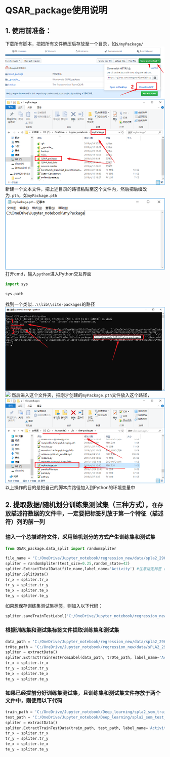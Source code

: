 # QSAR_package使用说明
## 1. 使用前准备：
下载所有脚本，把把所有文件解压后存放至一个目录，如```$/myPackage/```
![](https://github.com/zhangshd/test/blob/master/%E7%A4%BA%E4%BE%8B%E5%9B%BE%E7%89%87/Snipaste_2019-04-25_12-47-38.png)
![](https://github.com/zhangshd/test/blob/master/%E7%A4%BA%E4%BE%8B%E5%9B%BE%E7%89%87/Snipaste_2019-04-26_10-37-48.png)
新建一个文本文件，把上述目录的路径粘贴至这个文件内，然后把后缀改为```.pth```，如```myPackage.pth```
![](https://github.com/zhangshd/test/blob/master/%E7%A4%BA%E4%BE%8B%E5%9B%BE%E7%89%87/Snipaste_2019-04-26_10-47-04.png)
打开cmd，输入```python```进入Python交互界面  
```python
import sys
```  
```python
sys.path
```  
找到一个类似```..\\lib\\site-packages```的路径  
![](https://github.com/zhangshd/test/blob/master/%E7%A4%BA%E4%BE%8B%E5%9B%BE%E7%89%87/Snipaste_2019-04-26_10-51-27.png)
![](https://github.com/zhangshd/test/blob/master/%E7%A4%BA%E4%BE%8B%E5%9B%BE%E7%89%87/Snipaste_2019-04-26_11-03-33.png)
然后进入这个文件夹，把刚才创建的```myPackage.pth```文件放入这个路径，
![](https://github.com/zhangshd/test/blob/master/%E7%A4%BA%E4%BE%8B%E5%9B%BE%E7%89%87/Snipaste_2019-04-26_11-08-25.png)
以上操作的目的是把自己的脚本库路径加入到Python的环境变量中
## 2. 提取数据/随机划分训练集测试集（三种方式），```在存放描述符数据的文件中，一定要把标签列放于第一个特征（描述符）列的前一列```
### 输入一个总描述符文件，采用随机划分的方式产生训练集和测试集
```python
from QSAR_package.data_split import randomSpliter
```

```python
file_name = "C:/OneDrive/Jupyter_notebook/regression_new/data/spla2_296_rdkit2d.csv"  # 描述符数据文件路径
spliter = randomSpliter(test_size=0.25,random_state=42)
spliter.ExtractTotalData(file_name,label_name='Activity') #注意指定标签（活性）列的列名
spliter.SplitData()
tr_x = spliter.tr_x
tr_y = spliter.tr_y
te_x = spliter.te_x
te_y = spliter.te_y
```
如果想保存训练集测试集标签，则加入以下代码：
```python
spliter.saveTrainTestLabel('C:/OneDrive/Jupyter_notebook/regression_new/data/sPLA2_296_trOte42.csv')
```
### 根据训练集和测试集标签文件提取训练集和测试集
```python
data_path = 'C:/OneDrive/Jupyter_notebook/regression_new/data/spla2_296_rdkit2d.csv'  # 描述符数据文件路径
trOte_path = 'C:/OneDrive/Jupyter_notebook/regression_new/data/sPLA2_296_trOte0.csv'  # 训练集和测试集标签文件路径
spliter = extractData()
spliter.ExtractTrainTestFromLabel(data_path, trOte_path, label_name='Activity') #注意指定标签（活性）列的列名
tr_x = spliter.tr_x
tr_y = spliter.tr_y
te_x = spliter.te_x
te_y = spliter.te_y
```
### 如果已经提前分好训练集测试集，且训练集和测试集文件存放于两个文件中，则使用以下代码
```python
train_path = 'C:/OneDrive/Jupyter_notebook/Deep_learning/spla2_som_train_312_maccs.csv'  # 训练集数据文件路径
test_path = 'C:/OneDrive/Jupyter_notebook/Deep_learning/spla2_som_test_140_maccs.csv'  # 测试集数据文件路径
spliter = extractData()
spliter.ExtractTrainTestData(train_path, test_path, label_name='Activity') #注意指定标签（活性）列的列名
tr_x = spliter.tr_x 
tr_y = spliter.tr_y
te_x = spliter.te_x
te_y = spliter.te_y
```
